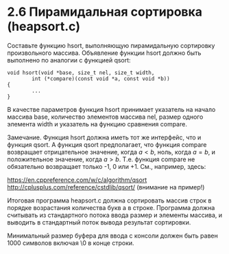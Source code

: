 # 2.6 Пирамидальная сортировка (heapsort.c)
Составьте функцию hsort, выполняющую пирамидальную сортировку произвольного массива. Объявление функции hsort должно быть выполнено по аналогии с функцией qsort:
```
void hsort(void *base, size_t nel, size_t width,
        int (*compare)(const void *a, const void *b))
{
        ...
}
```
В качестве параметров функция hsort принимает указатель на начало массива base, количество элементов массива nel, размер одного элемента width и указатель на функцию сравнения compare.

Замечание. Функция hsort должна иметь тот же интерфейс, что и функция qsort. А функция qsort предполагает, что функция compare возвращает отрицательное значение, когда $a < b$, ноль, когда $a = b$, и положительное значение, когда $a > b$. Т.е. функция compare не обязательно возвращает только -1, 0 или +1. См., например, здесь:

https://en.cppreference.com/w/c/algorithm/qsort
http://cplusplus.com/reference/cstdlib/qsort/ (внимание на пример!)

Итоговая программа heapsort.c должна сортировать массив строк в порядке возрастания количества букв a в строке. Программа должна считывать из стандартного потока ввода размер и элементы массива, и выводить в стандартный поток вывода результат сортировки.

Минимальный размер буфера для ввода с консоли должен быть равен $1000$ символов включая \0 в конце строки.
